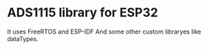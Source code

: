 # ADS1115 library for ESP32
It uses FreeRTOS and ESP-IDF
And some other custom libraryes like dataTypes.
